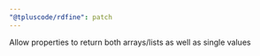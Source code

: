 ```yaml
---
"@tpluscode/rdfine": patch
---
```


Allow properties to return both arrays/lists as well as single values

